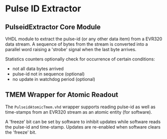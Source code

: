 # Pulse ID Extractor

## PulseidExtractor Core Module

VHDL module to extract the pulse-id (or any other data item)
from a EVR320 data stream. A sequence of bytes from the
stream is converted into a parallel word raising a 'strobe'
signal when the last byte arrives.

Statistics counters optionally check for occurrence of
certain conditions:
 - not all data bytes arrived
 - pulse-id not in sequence (optional)
 - no update in watchdog period (optional)

## TMEM Wrapper for Atomic Readout

The `PulseidAtomicTmem.vhd` wrapper supports reading pulse-id
as well as time-stamps from an EVR320 stream as an atomic
entity (for software).

A 'freeze' bit can be set by software to inhibit updates while
software reads the pulse-id and time-stamp. Updates are re-enabled
when software clears the 'freeze' bit.
